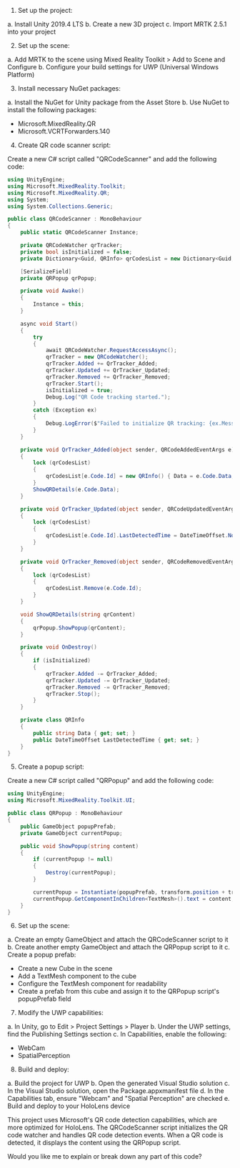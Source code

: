 1. Set up the project:

a. Install Unity 2019.4 LTS
b. Create a new 3D project
c. Import MRTK 2.5.1 into your project

2. Set up the scene:

a. Add MRTK to the scene using Mixed Reality Toolkit > Add to Scene and Configure
b. Configure your build settings for UWP (Universal Windows Platform)

3. Install necessary NuGet packages:

a. Install the NuGet for Unity package from the Asset Store
b. Use NuGet to install the following packages:
   - Microsoft.MixedReality.QR
   - Microsoft.VCRTForwarders.140

4. Create QR code scanner script:

Create a new C# script called "QRCodeScanner" and add the following code:

```csharp
using UnityEngine;
using Microsoft.MixedReality.Toolkit;
using Microsoft.MixedReality.QR;
using System;
using System.Collections.Generic;

public class QRCodeScanner : MonoBehaviour
{
    public static QRCodeScanner Instance;

    private QRCodeWatcher qrTracker;
    private bool isInitialized = false;
    private Dictionary<Guid, QRInfo> qrCodesList = new Dictionary<Guid, QRInfo>();

    [SerializeField]
    private QRPopup qrPopup;

    private void Awake()
    {
        Instance = this;
    }

    async void Start()
    {
        try
        {
            await QRCodeWatcher.RequestAccessAsync();
            qrTracker = new QRCodeWatcher();
            qrTracker.Added += QrTracker_Added;
            qrTracker.Updated += QrTracker_Updated;
            qrTracker.Removed += QrTracker_Removed;
            qrTracker.Start();
            isInitialized = true;
            Debug.Log("QR Code tracking started.");
        }
        catch (Exception ex)
        {
            Debug.LogError($"Failed to initialize QR tracking: {ex.Message}");
        }
    }

    private void QrTracker_Added(object sender, QRCodeAddedEventArgs e)
    {
        lock (qrCodesList)
        {
            qrCodesList[e.Code.Id] = new QRInfo() { Data = e.Code.Data, LastDetectedTime = DateTimeOffset.Now };
        }
        ShowQRDetails(e.Code.Data);
    }

    private void QrTracker_Updated(object sender, QRCodeUpdatedEventArgs e)
    {
        lock (qrCodesList)
        {
            qrCodesList[e.Code.Id].LastDetectedTime = DateTimeOffset.Now;
        }
    }

    private void QrTracker_Removed(object sender, QRCodeRemovedEventArgs e)
    {
        lock (qrCodesList)
        {
            qrCodesList.Remove(e.Code.Id);
        }
    }

    void ShowQRDetails(string qrContent)
    {
        qrPopup.ShowPopup(qrContent);
    }

    private void OnDestroy()
    {
        if (isInitialized)
        {
            qrTracker.Added -= QrTracker_Added;
            qrTracker.Updated -= QrTracker_Updated;
            qrTracker.Removed -= QrTracker_Removed;
            qrTracker.Stop();
        }
    }

    private class QRInfo
    {
        public string Data { get; set; }
        public DateTimeOffset LastDetectedTime { get; set; }
    }
}
```

5. Create a popup script:

Create a new C# script called "QRPopup" and add the following code:

```csharp
using UnityEngine;
using Microsoft.MixedReality.Toolkit.UI;

public class QRPopup : MonoBehaviour
{
    public GameObject popupPrefab;
    private GameObject currentPopup;

    public void ShowPopup(string content)
    {
        if (currentPopup != null)
        {
            Destroy(currentPopup);
        }

        currentPopup = Instantiate(popupPrefab, transform.position + transform.forward, Quaternion.identity);
        currentPopup.GetComponentInChildren<TextMesh>().text = content;
    }
}
```

6. Set up the scene:

a. Create an empty GameObject and attach the QRCodeScanner script to it
b. Create another empty GameObject and attach the QRPopup script to it
c. Create a popup prefab:
   - Create a new Cube in the scene
   - Add a TextMesh component to the cube
   - Configure the TextMesh component for readability
   - Create a prefab from this cube and assign it to the QRPopup script's popupPrefab field

7. Modify the UWP capabilities:

a. In Unity, go to Edit > Project Settings > Player
b. Under the UWP settings, find the Publishing Settings section
c. In Capabilities, enable the following:
   - WebCam
   - SpatialPerception

8. Build and deploy:

a. Build the project for UWP
b. Open the generated Visual Studio solution
c. In the Visual Studio solution, open the Package.appxmanifest file
d. In the Capabilities tab, ensure "Webcam" and "Spatial Perception" are checked
e. Build and deploy to your HoloLens device

This project uses Microsoft's QR code detection capabilities, which are more optimized for HoloLens. The QRCodeScanner script initializes the QR code watcher and handles QR code detection events. When a QR code is detected, it displays the content using the QRPopup script.

Would you like me to explain or break down any part of this code?